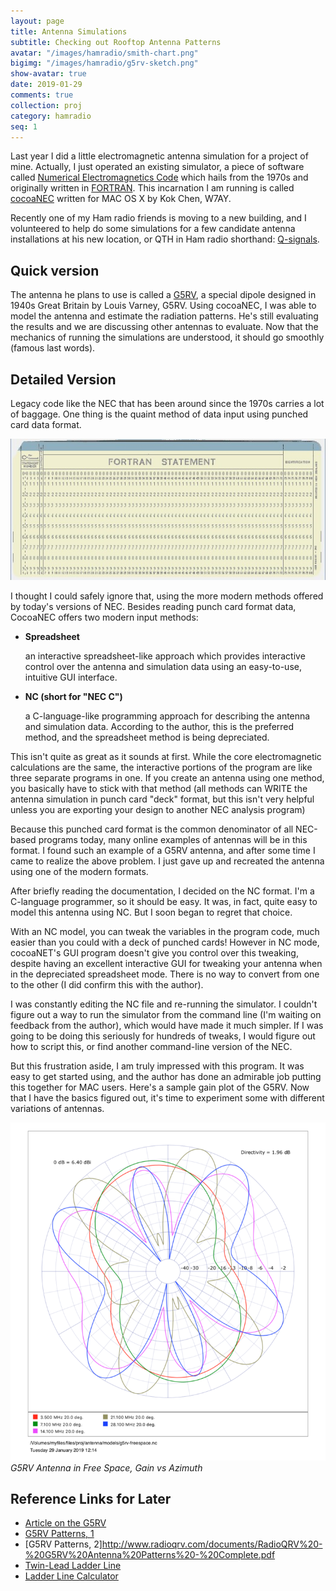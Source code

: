 ```yaml
---
layout: page
title: Antenna Simulations
subtitle: Checking out Rooftop Antenna Patterns
avatar: "/images/hamradio/smith-chart.png"
bigimg: "/images/hamradio/g5rv-sketch.png"
show-avatar: true
date: 2019-01-29
comments: true
collection: proj
category: hamradio
seq: 1
---
```


Last year I did a little electromagnetic antenna simulation for a project
of mine. Actually, I just operated an existing simulator, a piece of software called
[Numerical Electromagnetics Code](https://en.wikipedia.org/wiki/Numerical_Electromagnetics_Code)
which hails from the 1970s and originally written in 
[FORTRAN](https://en.wikipedia.org/wiki/FORTRAN). This incarnation I am 
running is called [cocoaNEC](http://www.w7ay.net/site/Applications/cocoaNEC/)
written for MAC OS X by Kok Chen, W7AY. 

Recently one of my Ham radio friends is moving to a new building,
and I volunteered to help do some simulations for a few candidate 
antenna installations at his new location, or QTH in Ham radio shorthand: 
[Q-signals](https://en.wikipedia.org/wiki/Q_code).

## Quick version

The antenna he plans to use is called a 
[G5RV](https://en.wikipedia.org/wiki/G5RV_antenna),
a special dipole designed in 1940s Great Britain by Louis Varney, G5RV.
Using cocoaNEC, I
was able to model the antenna and estimate the radiation patterns.
He's still evaluating the results and we are discussing other antennas
to evaluate. Now that the mechanics of running the simulations are
understood, it should go smoothly (famous last words).

## Detailed Version

Legacy code like the NEC that has been around since the 1970s 
carries a lot of baggage. 
One thing is the quaint method of data input using
punched card data format.

![punch-card](/images/hamradio/punch-card.jpg)

I thought I could safely ignore that, using the more modern methods
offered by today's versions of NEC.  Besides reading punch card format
data, CocoaNEC offers two modern input methods:

  * **Spreadsheet**

    an interactive spreadsheet-like approach which provides interactive 
    control over the antenna and simulation data using an easy-to-use,
    intuitive GUI interface.

  * **NC  (short for "NEC C")**

    a C-language-like programming approach for describing the antenna
    and simulation data. According to the author, this is the preferred
    method, and the spreadsheet method is being depreciated.


This isn't quite as great as it sounds at first.
While the core electromagnetic calculations are the same, 
the interactive portions of the program are like three separate 
programs in one. If you create an antenna using one method, 
you basically have to stick with that method (all methods can WRITE the antenna
simulation in punch card "deck" format, but this isn't very helpful unless you
are exporting your design to another NEC analysis program)

Because this punched card format is the common denominator of all NEC-based 
programs today, many online examples of antennas will be in this format. 
I found such an example of a G5RV antenna, and after some time I came to
realize the above problem.  I just gave up and recreated the antenna using
one of the modern formats.

After briefly reading the documentation, I decided on the NC format.
I'm a C-language programmer, so it should be easy.  It was, in fact, 
quite easy to model this antenna using NC. But I soon began to regret
that choice.

With an NC model, you can tweak the variables in the program code,
much easier than you could with a deck of punched cards! However in 
NC mode, cocoaNET's GUI program doesn't give you control over this 
tweaking, despite having an excellent interactive GUI for tweaking 
your antenna when in the depreciated spreadsheet mode. 
There is no way to convert from one to the other 
(I did confirm this with the author).

I was constantly editing the NC file and re-running the simulator. I couldn't
figure out a way to run the simulator from the command line (I'm waiting on
feedback from the author), which would have made it much simpler. If I was
going to be doing this seriously for hundreds of tweaks, I would figure out how
to script this, or find another command-line version of the NEC.

But this frustration aside, I am truly impressed with this
program. It was easy to get started using, and the author has done 
an admirable job putting this together for MAC users.  Here's a 
sample gain plot of the G5RV. Now that I have the basics figured out,
it's time to experiment some with different variations of antennas.

![g5rv-freespace-gain](/images/hamradio/g5rv-gain-plot.png)
*G5RV Antenna in Free Space, Gain vs Azimuth*


## Reference Links for Later

* [Article on the G5RV](http://www.astrosurf.com/luxorion/qsl-g5rv.htm)
* [G5RV Patterns, 1](https://www.ar15.com/forums/outdoors/G5RV_radiation_pattern_question/22-681844/?)
* [G5RV Patterns, 2]http://www.radioqrv.com/documents/RadioQRV%20-%20G5RV%20Antenna%20Patterns%20-%20Complete.pdf
* [Twin-Lead Ladder Line](https://en.wikipedia.org/wiki/Twin-lead)
* [Ladder Line Calculator](https://hamwaves.com/zc.circular/en/index.html)



